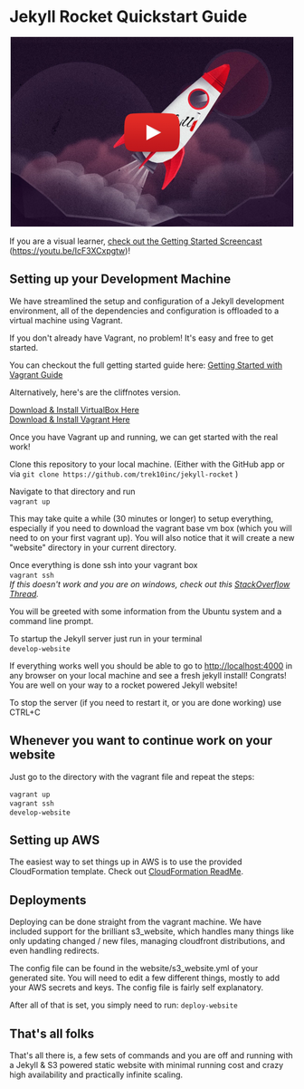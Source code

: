 # Jekyll Rocket Quickstart Guide


<p align="center">
    <a href="https://youtu.be/IcF3XCxpgtw" alt="Jekyll Rocket Screencast">
        <img src="screencast_thumbnail.png?raw=true" />
    </a>
</p>

If you are a visual learner, [check out the Getting Started Screencast](https://youtu.be/IcF3XCxpgtw) (https://youtu.be/IcF3XCxpgtw)! 

## Setting up your Development Machine

We have streamlined the setup and configuration of a Jekyll development environment, all of the dependencies and configuration is offloaded to a virtual machine using Vagrant.

If you don't already have Vagrant, no problem! It's easy and free to get started.

You can checkout the full getting started guide here: [Getting Started with Vagrant Guide](https://docs.vagrantup.com/v2/getting-started/index.html)  

Alternatively, here's are the cliffnotes version.  

[Download & Install VirtualBox Here](https://www.virtualbox.org/wiki/Downloads)  
[Download & Install Vagrant Here](https://www.vagrantup.com/downloads.html)

Once you have Vagrant up and running, we can get started with the real work!

Clone this repository to your local machine. (Either with the GitHub app or via `git clone https://github.com/trek10inc/jekyll-rocket` )

Navigate to that directory and run  
`vagrant up`

This may take quite a while (30 minutes or longer) to setup everything, especially if you need to download the vagrant base vm box (which you will need to on your first vagrant up). You will also notice that it will create a new "website" directory in your current directory.

Once everything is done ssh into your vagrant box  
`vagrant ssh`  
*If this doesn't work and you are on windows, check out this [StackOverflow Thread](https://stackoverflow.com/questions/9885108/ssh-to-vagrant-box-in-windows).*


You will be greeted with some information from the Ubuntu system and a command line prompt.

To startup the Jekyll server just run in your terminal  
`develop-website`

If everything works well you should be able to go to [http://localhost:4000](http://localhost:4000) in any browser on your local machine and see a fresh jekyll install! Congrats! You are well on your way to a rocket powered Jekyll website!

To stop the server (if you need to restart it, or you are done working) use CTRL+C

## Whenever you want to continue work on your website

Just go to the directory with the vagrant file and repeat the steps:

```
vagrant up
vagrant ssh
develop-website
```

## Setting up AWS 

The easiest way to set things up in AWS is to use the provided CloudFormation template.
Check out [CloudFormation ReadMe](../master/cloudformation-readme.md).

## Deployments

Deploying can be done straight from the vagrant machine. We have included support for the brilliant s3_website, which handles many things like only updating changed / new files, managing cloudfront distributions, and even handling redirects.

The config file can be found in the website/s3_website.yml of your generated site.
You will need to edit a few different things, mostly to add your AWS secrets and keys. The config file is fairly self explanatory.

After all of that is set, you simply need to run:
`deploy-website`


## That's all folks

That's all there is, a few sets of commands and you are off and running with a Jekyll & S3 powered static website with minimal running cost and crazy high availability and practically infinite scaling.
